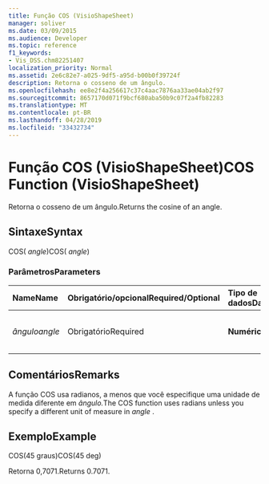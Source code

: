 ```yaml
---
title: Função COS (VisioShapeSheet)
manager: soliver
ms.date: 03/09/2015
ms.audience: Developer
ms.topic: reference
f1_keywords:
- Vis_DSS.chm82251407
localization_priority: Normal
ms.assetid: 2e6c82e7-a025-9df5-a95d-b00b0f39724f
description: Retorna o cosseno de um ângulo.
ms.openlocfilehash: ee8e2f4a256617c37c4aac7876aa33ae04ab2f97
ms.sourcegitcommit: 8657170d071f9bcf680aba50b9c07f2a4fb82283
ms.translationtype: MT
ms.contentlocale: pt-BR
ms.lasthandoff: 04/28/2019
ms.locfileid: "33432734"
---
```

# <a name="cos-function-visioshapesheet"></a><span data-ttu-id="7e15d-103">Função COS (VisioShapeSheet)</span><span class="sxs-lookup"><span data-stu-id="7e15d-103">COS Function (VisioShapeSheet)</span></span>

<span data-ttu-id="7e15d-104">Retorna o cosseno de um ângulo.</span><span class="sxs-lookup"><span data-stu-id="7e15d-104">Returns the cosine of an angle.</span></span> 
  
## <a name="syntax"></a><span data-ttu-id="7e15d-105">Sintaxe</span><span class="sxs-lookup"><span data-stu-id="7e15d-105">Syntax</span></span>

<span data-ttu-id="7e15d-106">COS( *angle*)</span><span class="sxs-lookup"><span data-stu-id="7e15d-106">COS( *angle*)</span></span> 
  
### <a name="parameters"></a><span data-ttu-id="7e15d-107">Parâmetros</span><span class="sxs-lookup"><span data-stu-id="7e15d-107">Parameters</span></span>

|<span data-ttu-id="7e15d-108">**Name**</span><span class="sxs-lookup"><span data-stu-id="7e15d-108">**Name**</span></span>|<span data-ttu-id="7e15d-109">**Obrigatório/opcional**</span><span class="sxs-lookup"><span data-stu-id="7e15d-109">**Required/Optional**</span></span>|<span data-ttu-id="7e15d-110">**Tipo de dados**</span><span class="sxs-lookup"><span data-stu-id="7e15d-110">**Data Type**</span></span>|<span data-ttu-id="7e15d-111">**Descrição**</span><span class="sxs-lookup"><span data-stu-id="7e15d-111">**Description**</span></span>|
|:-----|:-----|:-----|:-----|
| <span data-ttu-id="7e15d-112">_ângulo_</span><span class="sxs-lookup"><span data-stu-id="7e15d-112">_angle_</span></span> <br/> |<span data-ttu-id="7e15d-113">Obrigatório</span><span class="sxs-lookup"><span data-stu-id="7e15d-113">Required</span></span>  <br/> |<span data-ttu-id="7e15d-114">**Numérica**</span><span class="sxs-lookup"><span data-stu-id="7e15d-114">**Numeric**</span></span> <br/> |<span data-ttu-id="7e15d-115">O ângulo do qual obter o cosseno.</span><span class="sxs-lookup"><span data-stu-id="7e15d-115">The angle of which to get the cosine.</span></span>  <br/> |
   
## <a name="remarks"></a><span data-ttu-id="7e15d-116">Comentários</span><span class="sxs-lookup"><span data-stu-id="7e15d-116">Remarks</span></span>

<span data-ttu-id="7e15d-117">A função COS usa radianos, a menos que você especifique uma unidade de medida diferente em *ângulo.*</span><span class="sxs-lookup"><span data-stu-id="7e15d-117">The COS function uses radians unless you specify a different unit of measure in  *angle*  .</span></span> 
  
## <a name="example"></a><span data-ttu-id="7e15d-118">Exemplo</span><span class="sxs-lookup"><span data-stu-id="7e15d-118">Example</span></span>

<span data-ttu-id="7e15d-119">COS(45 graus)</span><span class="sxs-lookup"><span data-stu-id="7e15d-119">COS(45 deg)</span></span> 
  
<span data-ttu-id="7e15d-120">Retorna 0,7071.</span><span class="sxs-lookup"><span data-stu-id="7e15d-120">Returns 0.7071.</span></span> 
  

